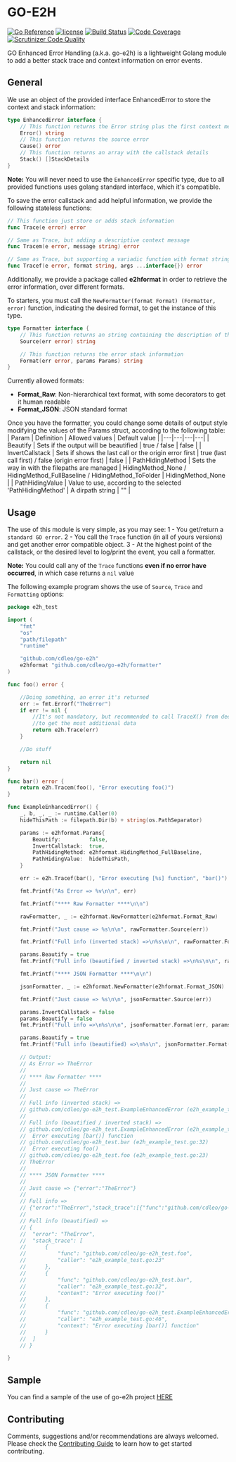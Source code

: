# GO-E2H

[![Go Reference](http://img.shields.io/badge/godoc-reference-blue.svg?style=flat)](https://pkg.go.dev/github.com/cdleo/go-e2h) [![license](http://img.shields.io/badge/license-MIT-red.svg?style=flat)](https://raw.githubusercontent.com/cdleo/go-e2h/master/LICENSE) [![Build Status](https://scrutinizer-ci.com/g/cdleo/go-e2h/badges/build.png?b=master)](https://scrutinizer-ci.com/g/cdleo/go-e2h/build-status/master) [![Code Coverage](https://scrutinizer-ci.com/g/cdleo/go-e2h/badges/coverage.png?b=master)](https://scrutinizer-ci.com/g/cdleo/go-e2h/?branch=master) [![Scrutinizer Code Quality](https://scrutinizer-ci.com/g/cdleo/go-e2h/badges/quality-score.png?b=master)](https://scrutinizer-ci.com/g/cdleo/go-e2h/?branch=master)

GO Enhanced Error Handling (a.k.a. go-e2h) is a lightweight Golang module to add a better stack trace and context information on error events.

## General

We use an object of the provided interface EnhancedError to store the context and stack information:

```go
type EnhancedError interface {
    // This function returns the Error string plus the first context message (if exists)
	Error() string
    // This function returns the source error
	Cause() error
	// This function returns an array with the callstack details
	Stack() []StackDetails
}
```

**Note:** You will never need to use the `EnhancedError` specific type, due to all provided functions uses golang standard interface, which it's compatible.

To save the error callstack and add helpful information, we provide the following stateless functions:

```go
// This function just store or adds stack information
func Trace(e error) error

// Same as Trace, but adding a descriptive context message
func Tracem(e error, message string) error

// Same as Trace, but supporting a variadic function with format string as context information
func Tracef(e error, format string, args ...interface{}) error
```

Additionally, we provide a package called **e2hformat** in order to retrieve the error information, over different formats.

To starters, you must call the `NewFormatter(format Format) (Formatter, error)` function, indicating the desired format, to get the instance of this type.

```go
type Formatter interface {
	// This function returns an string containing the description of the very first error in the stack
	Source(err error) string

	// This function returns the error stack information 
	Format(err error, params Params) string
}
```

Currently allowed formats:
- **Format_Raw**: Non-hierarchical text format, with some decorators to get it human readable
- **Format_JSON**: JSON standard format

Once you have the formatter, you could change some details of output style modifying the values of the Params struct, 
according to the following table:
| Param | Definition | Allowed values  | Default value  |
|---|---|---|---|
| Beautify | Sets if the output will be beautified | true / false  | false |
| InvertCallstack | Sets if shows the last call or the origin error first | true (last call first) / false (origin error first) | false |
| PathHidingMethod | Sets the way in with the filepaths are managed  | HidingMethod_None / HidingMethod_FullBaseline /  HidingMethod_ToFolder | HidingMethod_None |
| PathHidingValue | Value to use, according to the selected 'PathHidingMethod' | A dirpath string | "" |

## Usage

The use of this module is very simple, as you may see:
1 - You get/return a `standard GO error`.
2 - You call the `Trace` function (in all of yours versions) and get another error compatible object.
3 - At the highest point of the callstack, or the desired level to log/print the event, you call a formatter.

**Note:** You could call any of the `Trace` functions **even if no error have occurred**, in which case returns a `nil` value

The following example program shows the use of `Source`, `Trace` and `Formatting` options:
```go
package e2h_test

import (
	"fmt"
	"os"
	"path/filepath"
	"runtime"

	"github.com/cdleo/go-e2h"
	e2hformat "github.com/cdleo/go-e2h/formatter"
)

func foo() error {

	//Doing something, an error it's returned
	err := fmt.Errorf("TheError")
	if err != nil {
		//It's not mandatory, but recommended to call TraceX() from deepest possible in the stack
		//to get the most additional data
		return e2h.Trace(err)
	}

	//Do stuff

	return nil
}

func bar() error {
	return e2h.Tracem(foo(), "Error executing foo()")
}

func ExampleEnhancedError() {
	_, b, _, _ := runtime.Caller(0)
	hideThisPath := filepath.Dir(b) + string(os.PathSeparator)

	params := e2hformat.Params{
		Beautify:         false,
		InvertCallstack:  true,
		PathHidingMethod: e2hformat.HidingMethod_FullBaseline,
		PathHidingValue:  hideThisPath,
	}

	err := e2h.Tracef(bar(), "Error executing [%s] function", "bar()")

	fmt.Printf("As Error => %v\n\n", err)

	fmt.Printf("**** Raw Formatter ****\n\n")

	rawFormatter, _ := e2hformat.NewFormatter(e2hformat.Format_Raw)

	fmt.Printf("Just cause => %s\n\n", rawFormatter.Source(err))

	fmt.Printf("Full info (inverted stack) =>\n%s\n\n", rawFormatter.Format(err, params))

	params.Beautify = true
	fmt.Printf("Full info (beautified / inverted stack) =>\n%s\n\n", rawFormatter.Format(err, params))

	fmt.Printf("**** JSON Formatter ****\n\n")

	jsonFormatter, _ := e2hformat.NewFormatter(e2hformat.Format_JSON)

	fmt.Printf("Just cause => %s\n\n", jsonFormatter.Source(err))

	params.InvertCallstack = false
	params.Beautify = false
	fmt.Printf("Full info =>\n%s\n\n", jsonFormatter.Format(err, params))

	params.Beautify = true
	fmt.Printf("Full info (beautified) =>\n%s\n", jsonFormatter.Format(err, params))

	// Output:
	// As Error => TheError
	//
	// **** Raw Formatter ****
	//
	// Just cause => TheError
	//
	// Full info (inverted stack) =>
	// github.com/cdleo/go-e2h_test.ExampleEnhancedError (e2h_example_test.go:46) [Error executing [bar()] function]; github.com/cdleo/go-e2h_test.bar (e2h_example_test.go:32) [Error executing foo()]; github.com/cdleo/go-e2h_test.foo (e2h_example_test.go:23); TheError;
	//
	// Full info (beautified / inverted stack) =>
	// github.com/cdleo/go-e2h_test.ExampleEnhancedError (e2h_example_test.go:46)
	// 	Error executing [bar()] function
	// github.com/cdleo/go-e2h_test.bar (e2h_example_test.go:32)
	// 	Error executing foo()
	// github.com/cdleo/go-e2h_test.foo (e2h_example_test.go:23)
	// TheError
	//
	// **** JSON Formatter ****
	//
	// Just cause => {"error":"TheError"}
	//
	// Full info =>
	// {"error":"TheError","stack_trace":[{"func":"github.com/cdleo/go-e2h_test.foo","caller":"e2h_example_test.go:23"},{"func":"github.com/cdleo/go-e2h_test.bar","caller":"e2h_example_test.go:32","context":"Error executing foo()"},{"func":"github.com/cdleo/go-e2h_test.ExampleEnhancedError","caller":"e2h_example_test.go:46","context":"Error executing [bar()] function"}]}
	//
	// Full info (beautified) =>
	// {
	// 	"error": "TheError",
	// 	"stack_trace": [
	// 		{
	// 			"func": "github.com/cdleo/go-e2h_test.foo",
	// 			"caller": "e2h_example_test.go:23"
	// 		},
	// 		{
	// 			"func": "github.com/cdleo/go-e2h_test.bar",
	// 			"caller": "e2h_example_test.go:32",
	// 			"context": "Error executing foo()"
	// 		},
	// 		{
	// 			"func": "github.com/cdleo/go-e2h_test.ExampleEnhancedError",
	// 			"caller": "e2h_example_test.go:46",
	// 			"context": "Error executing [bar()] function"
	// 		}
	// 	]
	// }

}
```

## Sample

You can find a sample of the use of go-e2h project [HERE](https://github.com/cdleo/go-e2h/blob/master/e2h_example_test.go)

## Contributing

Comments, suggestions and/or recommendations are always welcomed. Please check the [Contributing Guide](CONTRIBUTING.md) to learn how to get started contributing.
